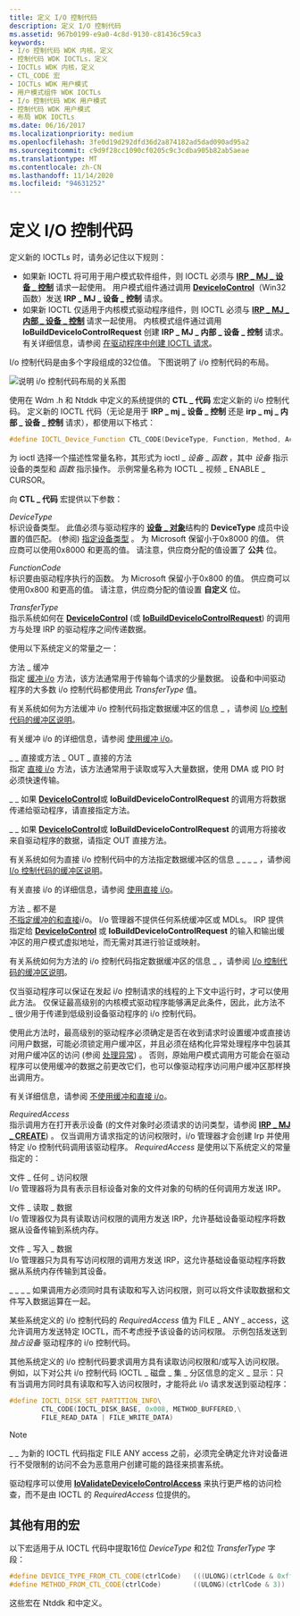 ```yaml
---
title: 定义 I/O 控制代码
description: 定义 I/O 控制代码
ms.assetid: 967b0199-e9a0-4c8d-9130-c81436c59ca3
keywords:
- I/o 控制代码 WDK 内核，定义
- 控制代码 WDK IOCTLs，定义
- IOCTLs WDK 内核，定义
- CTL_CODE 宏
- IOCTLs WDK 用户模式
- 用户模式组件 WDK IOCTLs
- I/o 控制代码 WDK 用户模式
- 控制代码 WDK 用户模式
- 布局 WDK IOCTLs
ms.date: 06/16/2017
ms.localizationpriority: medium
ms.openlocfilehash: 3fe0d19d292dfd36d2a874182ad5dad090ad95a2
ms.sourcegitcommit: c9d9f28cc1090cf0205c9c3cdba905b82ab5aeae
ms.translationtype: MT
ms.contentlocale: zh-CN
ms.lasthandoff: 11/14/2020
ms.locfileid: "94631252"
---
```

# <a name="defining-io-control-codes"></a>定义 I/O 控制代码


定义新的 IOCTLs 时，请务必记住以下规则：

-   如果新 IOCTL 将可用于用户模式软件组件，则 IOCTL 必须与 [**IRP \_ MJ \_ 设备 \_ 控制**](./irp-mj-device-control.md) 请求一起使用。 用户模式组件通过调用 [**DeviceIoControl**](/windows/win32/api/ioapiset/nf-ioapiset-deviceiocontrol)（Win32 函数）发送 **IRP \_ MJ \_ 设备 \_ 控制** 请求。
-   如果新 IOCTL 仅适用于内核模式驱动程序组件，则 IOCTL 必须与 [**IRP \_ MJ \_ 内部 \_ 设备 \_ 控制**](./irp-mj-internal-device-control.md) 请求一起使用。 内核模式组件通过调用 **IoBuildDeviceIoControlRequest** 创建 **IRP \_ MJ \_ 内部 \_ 设备 \_ 控制** 请求。 有关详细信息，请参阅 [在驱动程序中创建 IOCTL 请求](creating-ioctl-requests-in-drivers.md)。

I/o 控制代码是由多个字段组成的32位值。 下图说明了 i/o 控制代码的布局。

![说明 i/o 控制代码布局的关系图](images/ioctl-1.png)

使用在 Wdm .h 和 Ntddk 中定义的系统提供的 **CTL \_ 代码** 宏定义新的 i/o 控制代码。 定义新的 IOCTL 代码（无论是用于 **IRP \_ mj \_ 设备 \_ 控制** 还是 **irp \_ mj \_ 内部 \_ 设备 \_ 控制** 请求），都使用以下格式：

```cpp
#define IOCTL_Device_Function CTL_CODE(DeviceType, Function, Method, Access)
```

为 ioctl 选择一个描述性常量名称，其形式为 ioctl \_ *设备* \_ *函数* ，其中 *设备* 指示设备的类型和 *函数* 指示操作。 示例常量名称为 IOCTL \_ 视频 \_ ENABLE \_ CURSOR。

向 **CTL \_ 代码** 宏提供以下参数：

<a href="" id="devicetype"></a>*DeviceType*  
标识设备类型。 此值必须与驱动程序的 [**设备 \_ 对象**](/windows-hardware/drivers/ddi/wdm/ns-wdm-_device_object)结构的 **DeviceType** 成员中设置的值匹配。  (参阅) [指定设备类型](specifying-device-types.md) 。 为 Microsoft 保留小于0x8000 的值。 供应商可以使用0x8000 和更高的值。 请注意，供应商分配的值设置了 **公共** 位。

<a href="" id="functioncode"></a>*FunctionCode*  
标识要由驱动程序执行的函数。 为 Microsoft 保留小于0x800 的值。 供应商可以使用0x800 和更高的值。 请注意，供应商分配的值设置 **自定义** 位。

<a href="" id="transfertype"></a>*TransferType*  
指示系统如何在 [**DeviceIoControl**](/windows/win32/api/ioapiset/nf-ioapiset-deviceiocontrol) (或 [**IoBuildDeviceIoControlRequest**](/windows-hardware/drivers/ddi/wdm/nf-wdm-iobuilddeviceiocontrolrequest)) 的调用方与处理 IRP 的驱动程序之间传递数据。

使用以下系统定义的常量之一：

<a href="" id="method-buffered"></a>方法 \_ 缓冲  
指定 [缓冲 i/o](methods-for-accessing-data-buffers.md) 方法，该方法通常用于传输每个请求的少量数据。 设备和中间驱动程序的大多数 i/o 控制代码都使用此 *TransferType* 值。

有关系统如何为方法缓冲 i/o 控制代码指定数据缓冲区的信息 \_ ，请参阅 [I/o 控制代码的缓冲区说明](buffer-descriptions-for-i-o-control-codes.md)。

有关缓冲 i/o 的详细信息，请参阅 [使用缓冲 i/o](using-buffered-i-o.md)。

<a href="" id="method-in-direct-or-method-out-direct"></a>\_ \_ 直接或方法 \_ OUT \_ 直接的方法  
指定 [直接 i/o](methods-for-accessing-data-buffers.md) 方法，该方法通常用于读取或写入大量数据，使用 DMA 或 PIO 时必须快速传输。

\_ \_ 如果 [**DeviceIoControl**](/windows/win32/api/ioapiset/nf-ioapiset-deviceiocontrol)或 **IoBuildDeviceIoControlRequest** 的调用方将数据传递给驱动程序，请直接指定方法。

\_ \_ 如果 [**DeviceIoControl**](/windows/win32/api/ioapiset/nf-ioapiset-deviceiocontrol)或 **IoBuildDeviceIoControlRequest** 的调用方将接收来自驱动程序的数据，请指定 OUT 直接方法。

有关系统如何为直接 i/o 控制代码中的方法指定数据缓冲区的信息 \_ \_ \_ \_ ，请参阅 [I/o 控制代码的缓冲区说明](buffer-descriptions-for-i-o-control-codes.md)。

有关直接 i/o 的详细信息，请参阅 [使用直接 i/o](using-direct-i-o.md)。

<a href="" id="method-neither"></a>方法 \_ 都不是  
[不指定缓冲的和直接](using-neither-buffered-nor-direct-i-o.md)i/o。 I/o 管理器不提供任何系统缓冲区或 MDLs。 IRP 提供指定给 [**DeviceIoControl**](/windows/win32/api/ioapiset/nf-ioapiset-deviceiocontrol) 或 **IoBuildDeviceIoControlRequest** 的输入和输出缓冲区的用户模式虚拟地址，而无需对其进行验证或映射。

有关系统如何为方法的 i/o 控制代码指定数据缓冲区的信息 \_ ，请参阅 [I/o 控制代码的缓冲区说明](buffer-descriptions-for-i-o-control-codes.md)。

仅当驱动程序可以保证在发起 i/o 控制请求的线程的上下文中运行时，才可以使用此方法。 仅保证最高级别的内核模式驱动程序能够满足此条件，因此，此方法不 \_ 很少用于传递到低级别设备驱动程序的 i/o 控制代码。

使用此方法时，最高级别的驱动程序必须确定是否在收到请求时设置缓冲或直接访问用户数据，可能必须锁定用户缓冲区，并且必须在结构化异常处理程序中包装其对用户缓冲区的访问 (参阅 [处理异常](handling-exceptions.md)) 。 否则，原始用户模式调用方可能会在驱动程序可以使用缓冲的数据之前更改它们，也可以像驱动程序访问用户缓冲区那样换出调用方。

有关详细信息，请参阅 [不使用缓冲和直接 i/o](using-neither-buffered-nor-direct-i-o.md)。

<a href="" id="requiredaccess"></a>*RequiredAccess*  
指示调用方在打开表示设备 (的文件对象时必须请求的访问类型，请参阅 [**IRP \_ MJ \_ CREATE**](./irp-mj-create.md)) 。 仅当调用方请求指定的访问权限时，i/o 管理器才会创建 Irp 并使用特定 i/o 控制代码调用该驱动程序。 *RequiredAccess* 是使用以下系统定义的常量指定的：

<a href="" id="file-any-access"></a>文件 \_ 任何 \_ 访问权限  
I/o 管理器将为具有表示目标设备对象的文件对象的句柄的任何调用方发送 IRP。

<a href="" id="file-read-data"></a>文件 \_ 读取 \_ 数据  
I/o 管理器仅为具有读取访问权限的调用方发送 IRP，允许基础设备驱动程序将数据从设备传输到系统内存。

<a href="" id="file-write-data"></a>文件 \_ 写入 \_ 数据  
I/o 管理器只为具有写访问权限的调用方发送 IRP，这允许基础设备驱动程序将数据从系统内存传输到其设备。

\_ \_ \_ \_ 如果调用方必须同时具有读取和写入访问权限，则可以将文件读取数据和文件写入数据运算在一起。

某些系统定义的 i/o 控制代码的 *RequiredAccess* 值为 FILE \_ ANY \_ access，这允许调用方发送特定 IOCTL，而不考虑授予该设备的访问权限。 示例包括发送到 *独占设备* 驱动程序的 i/o 控制代码。

其他系统定义的 i/o 控制代码要求调用方具有读取访问权限和/或写入访问权限。 例如，以下对公共 i/o 控制代码 IOCTL \_ 磁盘 \_ 集 \_ 分区信息的定义 \_ 显示：只有当调用方同时具有读取和写入访问权限时，才能将此 i/o 请求发送到驱动程序：

```cpp
#define IOCTL_DISK_SET_PARTITION_INFO\
        CTL_CODE(IOCTL_DISK_BASE, 0x008, METHOD_BUFFERED,\
        FILE_READ_DATA | FILE_WRITE_DATA)
```

> [!NOTE]
> \_ \_ 为新的 IOCTL 代码指定 FILE ANY access 之前，必须完全确定允许对设备进行不受限制的访问不会为恶意用户创建可能的路径来损害系统。


驱动程序可以使用 [**IoValidateDeviceIoControlAccess**](/windows-hardware/drivers/ddi/wdm/nf-wdm-iovalidatedeviceiocontrolaccess) 来执行更严格的访问检查，而不是由 IOCTL 的 *RequiredAccess* 位提供的。

## <a name="other-useful-macros"></a>其他有用的宏


以下宏适用于从 IOCTL 代码中提取16位 *DeviceType* 和2位 *TransferType* 字段：

```cpp
#define DEVICE_TYPE_FROM_CTL_CODE(ctrlCode)   (((ULONG)(ctrlCode & 0xffff0000)) >> 16)
#define METHOD_FROM_CTL_CODE(ctrlCode)        ((ULONG)(ctrlCode & 3))
```

这些宏在 Ntddk 和中定义。

 

